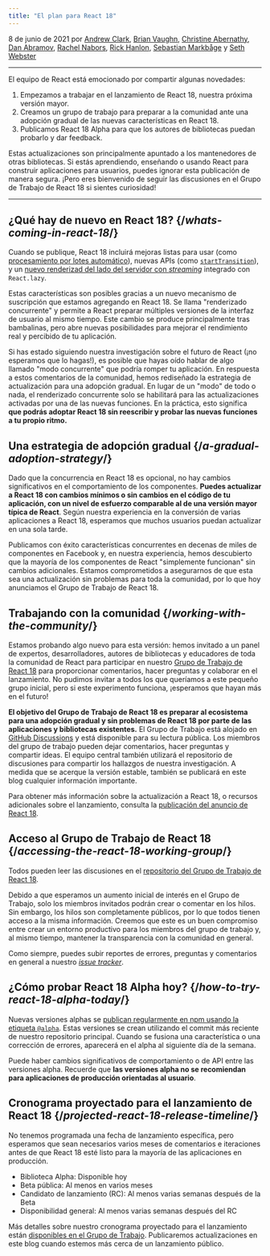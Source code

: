 ```yaml
---
title: "El plan para React 18"
---
```


8 de junio de 2021 por [Andrew Clark](https://twitter.com/acdlite), [Brian Vaughn](https://github.com/bvaughn), [Christine Abernathy](https://twitter.com/abernathyca), [Dan Abramov](https://twitter.com/dan_abramov), [Rachel Nabors](https://twitter.com/rachelnabors), [Rick Hanlon](https://twitter.com/rickhanlonii), [Sebastian Markbåge](https://twitter.com/sebmarkbage) y [Seth Webster](https://twitter.com/sethwebster)

---

<Intro>

El equipo de React está emocionado por compartir algunas novedades:

1. Empezamos a trabajar en el lanzamiento de React 18, nuestra próxima versión mayor.
2. Creamos un grupo de trabajo para preparar a la comunidad ante una adopción gradual de las nuevas características en React 18.
3. Publicamos React 18 Alpha para que los autores de bibliotecas puedan probarlo y dar feedback.

Estas actualizaciones son principalmente apuntado a los mantenedores de otras bibliotecas. Si estás aprendiendo, enseñando o usando React para construir aplicaciones para usuarios, puedes ignorar esta publicación de manera segura. ¡Pero eres bienvenido de seguir las discusiones en el Grupo de Trabajo de React 18 si sientes curiosidad!

---

</Intro>

## ¿Qué hay de nuevo en React 18? {/*whats-coming-in-react-18*/}

Cuando se publique, React 18 incluirá mejoras listas para usar (como [procesamiento por lotes automático](https://github.com/reactwg/react-18/discussions/21)), nuevas APIs (como [`startTransition`](https://github.com/reactwg/react-18/discussions/41)), y un [nuevo renderizad del lado del servidor con *streaming*](https://github.com/reactwg/react-18/discussions/37) integrado con `React.lazy`.

Estas características son posibles gracias a un nuevo mecanismo de suscripción que estamos agregando en React 18. Se llama "renderizado concurrente" y permite a React preparar múltiples versiones de la interfaz de usuario al mismo tiempo. Este cambio se produce principalmente tras bambalinas, pero abre nuevas posibilidades para mejorar el rendimiento real y percibido de tu aplicación.

Si has estado siguiendo nuestra investigación sobre el futuro de React (¡no esperamos que lo hagas!), es posible que hayas oído hablar de algo llamado "modo concurrente" que podría romper tu aplicación. En respuesta a estos comentarios de la comunidad, hemos rediseñado la estrategia de actualización para una adopción gradual. En lugar de un "modo" de todo o nada, el renderizado concurrente solo se habilitará para las actualizaciones activadas por una de las nuevas funciones. En la práctica, esto significa **que podrás adoptar React 18 sin reescribir y probar las nuevas funciones a tu propio ritmo.**

## Una estrategia de adopción gradual {/*a-gradual-adoption-strategy*/}

Dado que la concurrencia en React 18 es opcional, no hay cambios significativos en el comportamiento de los componentes. **Puedes actualizar a React 18 con cambios mínimos o sin cambios en el código de tu aplicación, con un nivel de esfuerzo comparable al de una versión mayor típica de React**. Según nuestra experiencia en la conversión de varias aplicaciones a React 18, esperamos que muchos usuarios puedan actualizar en una sola tarde.

Publicamos con éxito características concurrentes en decenas de miles de componentes en Facebook y, en nuestra experiencia, hemos descubierto que la mayoría de los componentes de React "simplemente funcionan" sin cambios adicionales. Estamos comprometidos a asegurarnos de que esta sea una actualización sin problemas para toda la comunidad, por lo que hoy anunciamos el Grupo de Trabajo de React 18.

## Trabajando con la comunidad {/*working-with-the-community*/}

Estamos probando algo nuevo para esta versión: hemos invitado a un panel de expertos, desarrolladores, autores de bibliotecas y educadores de toda la comunidad de React para participar en nuestro [Grupo de Trabajo de React 18](https://github.com/reactwg/react-18) para proporcionar comentarios, hacer preguntas y colaborar en el lanzamiento. No pudimos invitar a todos los que queríamos a este pequeño grupo inicial, pero si este experimento funciona, ¡esperamos que hayan más en el futuro!

**El objetivo del Grupo de Trabajo de React 18 es preparar al ecosistema para una adopción gradual y sin problemas de React 18 por parte de las aplicaciones y bibliotecas existentes.** El Grupo de Trabajo está alojado en [GitHub Discussions](https://github.com/reactwg/react-18/discussions) y está disponible para su lectura pública. Los miembros del grupo de trabajo pueden dejar comentarios, hacer preguntas y compartir ideas. El equipo central también utilizará el repositorio de discusiones para compartir los hallazgos de nuestra investigación. A medida que se acerque la versión estable, también se publicará en este blog cualquier información importante.

Para obtener más información sobre la actualización a React 18, o recursos adicionales sobre el lanzamiento, consulta la [publicación del anuncio de React 18](https://github.com/reactwg/react-18/discussions/4).

## Acceso al Grupo de Trabajo de React 18 {/*accessing-the-react-18-working-group*/}

Todos pueden leer las discusiones en el [repositorio del Grupo de Trabajo de React 18](https://github.com/reactwg/react-18).

Debido a que esperamos un aumento inicial de interés en el Grupo de Trabajo, solo los miembros invitados podrán crear o comentar en los hilos. Sin embargo, los hilos son completamente públicos, por lo que todos tienen acceso a la misma información. Creemos que este es un buen compromiso entre crear un entorno productivo para los miembros del grupo de trabajo y, al mismo tiempo, mantener la transparencia con la comunidad en general.

Como siempre, puedes subir reportes de errores, preguntas y comentarios en general a nuestro [*issue tracker*](https://github.com/facebook/react/issues).

## ¿Cómo probar React 18 Alpha hoy? {/*how-to-try-react-18-alpha-today*/}

Nuevas versiones alphas se [publican regularmente en npm usando la etiqueta `@alpha`](https://github.com/reactwg/react-18/discussions/9). Estas versiones se crean utilizando el commit más reciente de nuestro repositorio principal. Cuando se fusiona una característica o una corrección de errores, aparecerá en el alpha al siguiente día de la semana.

Puede haber cambios significativos de comportamiento o de API entre las versiones alpha. Recuerde que **las versiones alpha no se recomiendan para aplicaciones de producción orientadas al usuario**.

## Cronograma proyectado para el lanzamiento de React 18 {/*projected-react-18-release-timeline*/}

No tenemos programada una fecha de lanzamiento específica, pero esperamos que sean necesarios varios meses de comentarios e iteraciones antes de que React 18 esté listo para la mayoría de las aplicaciones en producción.

* Biblioteca Alpha: Disponible hoy
* Beta pública: Al menos en varios meses
* Candidato de lanzamiento (RC): Al menos varias semanas después de la Beta
* Disponibilidad general: Al menos varias semanas después del RC

Más detalles sobre nuestro cronograma proyectado para el lanzamiento están [disponibles en el Grupo de Trabajo](https://github.com/reactwg/react-18/discussions/9). Publicaremos actualizaciones en este blog cuando estemos más cerca de un lanzamiento público.
